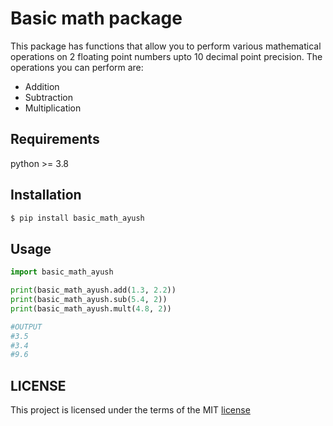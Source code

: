 # Basic math package
This package has functions that allow you to perform various mathematical operations on 2 floating point numbers upto 10 decimal point precision. The operations you can perform are:
* Addition
* Subtraction
* Multiplication

## Requirements
python >= 3.8

## Installation
```ps
$ pip install basic_math_ayush
```

## Usage
```py
import basic_math_ayush

print(basic_math_ayush.add(1.3, 2.2)) 
print(basic_math_ayush.sub(5.4, 2)) 
print(basic_math_ayush.mult(4.8, 2)) 

#OUTPUT
#3.5
#3.4
#9.6
```

## LICENSE
This project is licensed under the terms of the MIT [license](https://choosealicense.com/licenses/mit/)





